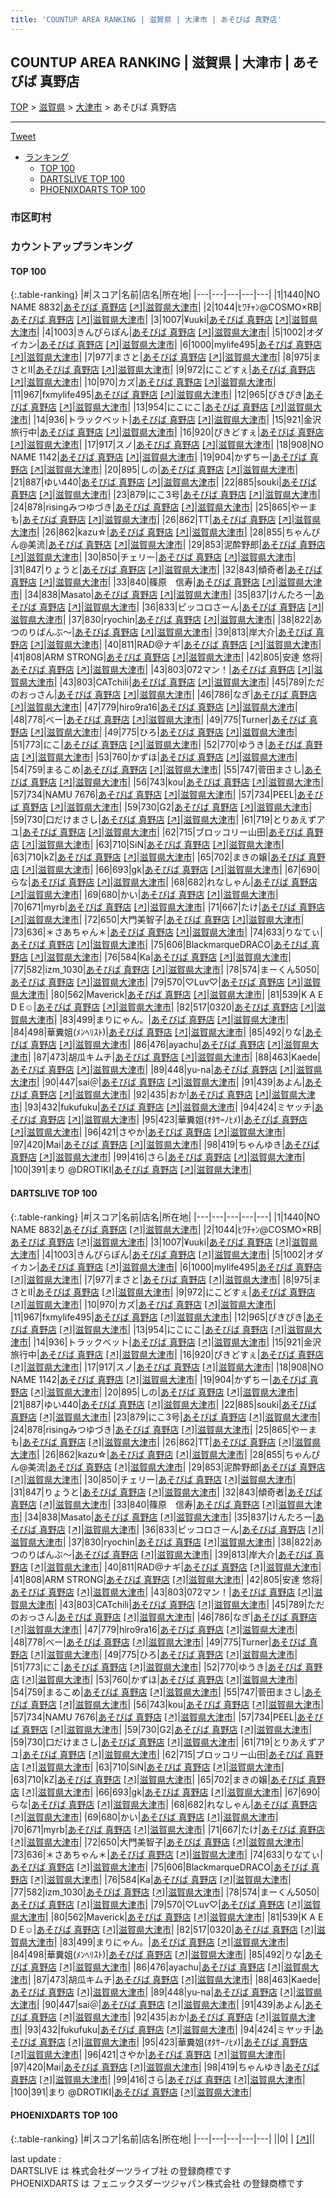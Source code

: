 ```yaml
---
title: 'COUNTUP AREA RANKING | 滋賀県 | 大津市 | あそびば 真野店'
---
```

## COUNTUP AREA RANKING | 滋賀県 | 大津市 | あそびば 真野店

[TOP](/darts/rank/) > [滋賀県](/darts/rank/滋賀県/) > [大津市](/darts/rank/滋賀県/大津市/) > あそびば 真野店

___

<a href="https://twitter.com/share?ref_src=twsrc%5Etfw" data-text="COUNTUP AREA RANKING | 滋賀県大津市あそびば 真野店" class="twitter-share-button" data-hashtags="DARTSLIVE,PHOENIXDARTS,darts,ダーツ" data-show-count="false">Tweet</a>

* [ランキング](#カウントアップランキング)
    * [TOP 100](#top-100)
    * [DARTSLIVE TOP 100](#dartslive-top-100)
    * [PHOENIXDARTS TOP 100](#phoenixdarts-top-100)

### 市区町村

<ul>

</ul>

### カウントアップランキング

#### TOP 100



{:.table-ranking}
|#|スコア|名前|店名|所在地|
|---|---|---|---|---|
|1|1440|<span class="rank-name-dl">NO NAME 8832</span>|<a href="/darts/rank/shops/8c605bec905e3da60d9b047a20a7ba1e.html">あそびば 真野店</a> <a href="https://search.dartslive.com/jp/shop/8c605bec905e3da60d9b047a20a7ba1e">[↗]</a>|<a href="/darts/rank/滋賀県/大津市">滋賀県大津市</a>|
|2|1044|<span class="rank-name-dl">ﾋﾜﾁｬﾝ@COSMO×RB</span>|<a href="/darts/rank/shops/8c605bec905e3da60d9b047a20a7ba1e.html">あそびば 真野店</a> <a href="https://search.dartslive.com/jp/shop/8c605bec905e3da60d9b047a20a7ba1e">[↗]</a>|<a href="/darts/rank/滋賀県/大津市">滋賀県大津市</a>|
|3|1007|<span class="rank-name-dl">¥uuki</span>|<a href="/darts/rank/shops/8c605bec905e3da60d9b047a20a7ba1e.html">あそびば 真野店</a> <a href="https://search.dartslive.com/jp/shop/8c605bec905e3da60d9b047a20a7ba1e">[↗]</a>|<a href="/darts/rank/滋賀県/大津市">滋賀県大津市</a>|
|4|1003|<span class="rank-name-dl">きんぴらぽん</span>|<a href="/darts/rank/shops/8c605bec905e3da60d9b047a20a7ba1e.html">あそびば 真野店</a> <a href="https://search.dartslive.com/jp/shop/8c605bec905e3da60d9b047a20a7ba1e">[↗]</a>|<a href="/darts/rank/滋賀県/大津市">滋賀県大津市</a>|
|5|1002|<span class="rank-name-dl">オダイカン</span>|<a href="/darts/rank/shops/8c605bec905e3da60d9b047a20a7ba1e.html">あそびば 真野店</a> <a href="https://search.dartslive.com/jp/shop/8c605bec905e3da60d9b047a20a7ba1e">[↗]</a>|<a href="/darts/rank/滋賀県/大津市">滋賀県大津市</a>|
|6|1000|<span class="rank-name-dl">mylife495</span>|<a href="/darts/rank/shops/8c605bec905e3da60d9b047a20a7ba1e.html">あそびば 真野店</a> <a href="https://search.dartslive.com/jp/shop/8c605bec905e3da60d9b047a20a7ba1e">[↗]</a>|<a href="/darts/rank/滋賀県/大津市">滋賀県大津市</a>|
|7|977|<span class="rank-name-dl">まさと</span>|<a href="/darts/rank/shops/8c605bec905e3da60d9b047a20a7ba1e.html">あそびば 真野店</a> <a href="https://search.dartslive.com/jp/shop/8c605bec905e3da60d9b047a20a7ba1e">[↗]</a>|<a href="/darts/rank/滋賀県/大津市">滋賀県大津市</a>|
|8|975|<span class="rank-name-dl">まさとⅡ</span>|<a href="/darts/rank/shops/8c605bec905e3da60d9b047a20a7ba1e.html">あそびば 真野店</a> <a href="https://search.dartslive.com/jp/shop/8c605bec905e3da60d9b047a20a7ba1e">[↗]</a>|<a href="/darts/rank/滋賀県/大津市">滋賀県大津市</a>|
|9|972|<span class="rank-name-dl">にこどすぇ</span>|<a href="/darts/rank/shops/8c605bec905e3da60d9b047a20a7ba1e.html">あそびば 真野店</a> <a href="https://search.dartslive.com/jp/shop/8c605bec905e3da60d9b047a20a7ba1e">[↗]</a>|<a href="/darts/rank/滋賀県/大津市">滋賀県大津市</a>|
|10|970|<span class="rank-name-dl">カズ</span>|<a href="/darts/rank/shops/8c605bec905e3da60d9b047a20a7ba1e.html">あそびば 真野店</a> <a href="https://search.dartslive.com/jp/shop/8c605bec905e3da60d9b047a20a7ba1e">[↗]</a>|<a href="/darts/rank/滋賀県/大津市">滋賀県大津市</a>|
|11|967|<span class="rank-name-dl">fxmylife495</span>|<a href="/darts/rank/shops/8c605bec905e3da60d9b047a20a7ba1e.html">あそびば 真野店</a> <a href="https://search.dartslive.com/jp/shop/8c605bec905e3da60d9b047a20a7ba1e">[↗]</a>|<a href="/darts/rank/滋賀県/大津市">滋賀県大津市</a>|
|12|965|<span class="rank-name-dl">ぴきぴき</span>|<a href="/darts/rank/shops/8c605bec905e3da60d9b047a20a7ba1e.html">あそびば 真野店</a> <a href="https://search.dartslive.com/jp/shop/8c605bec905e3da60d9b047a20a7ba1e">[↗]</a>|<a href="/darts/rank/滋賀県/大津市">滋賀県大津市</a>|
|13|954|<span class="rank-name-dl">にこにこ</span>|<a href="/darts/rank/shops/8c605bec905e3da60d9b047a20a7ba1e.html">あそびば 真野店</a> <a href="https://search.dartslive.com/jp/shop/8c605bec905e3da60d9b047a20a7ba1e">[↗]</a>|<a href="/darts/rank/滋賀県/大津市">滋賀県大津市</a>|
|14|936|<span class="rank-name-dl">トラックベット</span>|<a href="/darts/rank/shops/8c605bec905e3da60d9b047a20a7ba1e.html">あそびば 真野店</a> <a href="https://search.dartslive.com/jp/shop/8c605bec905e3da60d9b047a20a7ba1e">[↗]</a>|<a href="/darts/rank/滋賀県/大津市">滋賀県大津市</a>|
|15|921|<span class="rank-name-dl">金沢旅行中</span>|<a href="/darts/rank/shops/8c605bec905e3da60d9b047a20a7ba1e.html">あそびば 真野店</a> <a href="https://search.dartslive.com/jp/shop/8c605bec905e3da60d9b047a20a7ba1e">[↗]</a>|<a href="/darts/rank/滋賀県/大津市">滋賀県大津市</a>|
|16|920|<span class="rank-name-dl">ぴきどすぇ</span>|<a href="/darts/rank/shops/8c605bec905e3da60d9b047a20a7ba1e.html">あそびば 真野店</a> <a href="https://search.dartslive.com/jp/shop/8c605bec905e3da60d9b047a20a7ba1e">[↗]</a>|<a href="/darts/rank/滋賀県/大津市">滋賀県大津市</a>|
|17|917|<span class="rank-name-dl">スノ</span>|<a href="/darts/rank/shops/8c605bec905e3da60d9b047a20a7ba1e.html">あそびば 真野店</a> <a href="https://search.dartslive.com/jp/shop/8c605bec905e3da60d9b047a20a7ba1e">[↗]</a>|<a href="/darts/rank/滋賀県/大津市">滋賀県大津市</a>|
|18|908|<span class="rank-name-dl">NO NAME 1142</span>|<a href="/darts/rank/shops/8c605bec905e3da60d9b047a20a7ba1e.html">あそびば 真野店</a> <a href="https://search.dartslive.com/jp/shop/8c605bec905e3da60d9b047a20a7ba1e">[↗]</a>|<a href="/darts/rank/滋賀県/大津市">滋賀県大津市</a>|
|19|904|<span class="rank-name-dl">かずちー</span>|<a href="/darts/rank/shops/8c605bec905e3da60d9b047a20a7ba1e.html">あそびば 真野店</a> <a href="https://search.dartslive.com/jp/shop/8c605bec905e3da60d9b047a20a7ba1e">[↗]</a>|<a href="/darts/rank/滋賀県/大津市">滋賀県大津市</a>|
|20|895|<span class="rank-name-dl">しの</span>|<a href="/darts/rank/shops/8c605bec905e3da60d9b047a20a7ba1e.html">あそびば 真野店</a> <a href="https://search.dartslive.com/jp/shop/8c605bec905e3da60d9b047a20a7ba1e">[↗]</a>|<a href="/darts/rank/滋賀県/大津市">滋賀県大津市</a>|
|21|887|<span class="rank-name-dl">ゆい440</span>|<a href="/darts/rank/shops/8c605bec905e3da60d9b047a20a7ba1e.html">あそびば 真野店</a> <a href="https://search.dartslive.com/jp/shop/8c605bec905e3da60d9b047a20a7ba1e">[↗]</a>|<a href="/darts/rank/滋賀県/大津市">滋賀県大津市</a>|
|22|885|<span class="rank-name-dl">souki</span>|<a href="/darts/rank/shops/8c605bec905e3da60d9b047a20a7ba1e.html">あそびば 真野店</a> <a href="https://search.dartslive.com/jp/shop/8c605bec905e3da60d9b047a20a7ba1e">[↗]</a>|<a href="/darts/rank/滋賀県/大津市">滋賀県大津市</a>|
|23|879|<span class="rank-name-dl">にこ3号</span>|<a href="/darts/rank/shops/8c605bec905e3da60d9b047a20a7ba1e.html">あそびば 真野店</a> <a href="https://search.dartslive.com/jp/shop/8c605bec905e3da60d9b047a20a7ba1e">[↗]</a>|<a href="/darts/rank/滋賀県/大津市">滋賀県大津市</a>|
|24|878|<span class="rank-name-dl">risingみつゆづき</span>|<a href="/darts/rank/shops/8c605bec905e3da60d9b047a20a7ba1e.html">あそびば 真野店</a> <a href="https://search.dartslive.com/jp/shop/8c605bec905e3da60d9b047a20a7ba1e">[↗]</a>|<a href="/darts/rank/滋賀県/大津市">滋賀県大津市</a>|
|25|865|<span class="rank-name-dl">やーまも</span>|<a href="/darts/rank/shops/8c605bec905e3da60d9b047a20a7ba1e.html">あそびば 真野店</a> <a href="https://search.dartslive.com/jp/shop/8c605bec905e3da60d9b047a20a7ba1e">[↗]</a>|<a href="/darts/rank/滋賀県/大津市">滋賀県大津市</a>|
|26|862|<span class="rank-name-dl">TT</span>|<a href="/darts/rank/shops/8c605bec905e3da60d9b047a20a7ba1e.html">あそびば 真野店</a> <a href="https://search.dartslive.com/jp/shop/8c605bec905e3da60d9b047a20a7ba1e">[↗]</a>|<a href="/darts/rank/滋賀県/大津市">滋賀県大津市</a>|
|26|862|<span class="rank-name-dl">kazu☆</span>|<a href="/darts/rank/shops/8c605bec905e3da60d9b047a20a7ba1e.html">あそびば 真野店</a> <a href="https://search.dartslive.com/jp/shop/8c605bec905e3da60d9b047a20a7ba1e">[↗]</a>|<a href="/darts/rank/滋賀県/大津市">滋賀県大津市</a>|
|28|855|<span class="rank-name-dl">ちゃんぴん@美流</span>|<a href="/darts/rank/shops/8c605bec905e3da60d9b047a20a7ba1e.html">あそびば 真野店</a> <a href="https://search.dartslive.com/jp/shop/8c605bec905e3da60d9b047a20a7ba1e">[↗]</a>|<a href="/darts/rank/滋賀県/大津市">滋賀県大津市</a>|
|29|853|<span class="rank-name-dl">泥酔野郎</span>|<a href="/darts/rank/shops/8c605bec905e3da60d9b047a20a7ba1e.html">あそびば 真野店</a> <a href="https://search.dartslive.com/jp/shop/8c605bec905e3da60d9b047a20a7ba1e">[↗]</a>|<a href="/darts/rank/滋賀県/大津市">滋賀県大津市</a>|
|30|850|<span class="rank-name-dl">チェリー</span>|<a href="/darts/rank/shops/8c605bec905e3da60d9b047a20a7ba1e.html">あそびば 真野店</a> <a href="https://search.dartslive.com/jp/shop/8c605bec905e3da60d9b047a20a7ba1e">[↗]</a>|<a href="/darts/rank/滋賀県/大津市">滋賀県大津市</a>|
|31|847|<span class="rank-name-dl">りょうと</span>|<a href="/darts/rank/shops/8c605bec905e3da60d9b047a20a7ba1e.html">あそびば 真野店</a> <a href="https://search.dartslive.com/jp/shop/8c605bec905e3da60d9b047a20a7ba1e">[↗]</a>|<a href="/darts/rank/滋賀県/大津市">滋賀県大津市</a>|
|32|843|<span class="rank-name-dl">傾奇者</span>|<a href="/darts/rank/shops/8c605bec905e3da60d9b047a20a7ba1e.html">あそびば 真野店</a> <a href="https://search.dartslive.com/jp/shop/8c605bec905e3da60d9b047a20a7ba1e">[↗]</a>|<a href="/darts/rank/滋賀県/大津市">滋賀県大津市</a>|
|33|840|<span class="rank-name-dl">篠原　信寿</span>|<a href="/darts/rank/shops/8c605bec905e3da60d9b047a20a7ba1e.html">あそびば 真野店</a> <a href="https://search.dartslive.com/jp/shop/8c605bec905e3da60d9b047a20a7ba1e">[↗]</a>|<a href="/darts/rank/滋賀県/大津市">滋賀県大津市</a>|
|34|838|<span class="rank-name-dl">Masato</span>|<a href="/darts/rank/shops/8c605bec905e3da60d9b047a20a7ba1e.html">あそびば 真野店</a> <a href="https://search.dartslive.com/jp/shop/8c605bec905e3da60d9b047a20a7ba1e">[↗]</a>|<a href="/darts/rank/滋賀県/大津市">滋賀県大津市</a>|
|35|837|<span class="rank-name-dl">けんたろー</span>|<a href="/darts/rank/shops/8c605bec905e3da60d9b047a20a7ba1e.html">あそびば 真野店</a> <a href="https://search.dartslive.com/jp/shop/8c605bec905e3da60d9b047a20a7ba1e">[↗]</a>|<a href="/darts/rank/滋賀県/大津市">滋賀県大津市</a>|
|36|833|<span class="rank-name-dl">ピッコロさーん</span>|<a href="/darts/rank/shops/8c605bec905e3da60d9b047a20a7ba1e.html">あそびば 真野店</a> <a href="https://search.dartslive.com/jp/shop/8c605bec905e3da60d9b047a20a7ba1e">[↗]</a>|<a href="/darts/rank/滋賀県/大津市">滋賀県大津市</a>|
|37|830|<span class="rank-name-dl">ryochin</span>|<a href="/darts/rank/shops/8c605bec905e3da60d9b047a20a7ba1e.html">あそびば 真野店</a> <a href="https://search.dartslive.com/jp/shop/8c605bec905e3da60d9b047a20a7ba1e">[↗]</a>|<a href="/darts/rank/滋賀県/大津市">滋賀県大津市</a>|
|38|822|<span class="rank-name-dl">あつのりばんぶ〜</span>|<a href="/darts/rank/shops/8c605bec905e3da60d9b047a20a7ba1e.html">あそびば 真野店</a> <a href="https://search.dartslive.com/jp/shop/8c605bec905e3da60d9b047a20a7ba1e">[↗]</a>|<a href="/darts/rank/滋賀県/大津市">滋賀県大津市</a>|
|39|813|<span class="rank-name-dl">岸大介</span>|<a href="/darts/rank/shops/8c605bec905e3da60d9b047a20a7ba1e.html">あそびば 真野店</a> <a href="https://search.dartslive.com/jp/shop/8c605bec905e3da60d9b047a20a7ba1e">[↗]</a>|<a href="/darts/rank/滋賀県/大津市">滋賀県大津市</a>|
|40|811|<span class="rank-name-dl">RAD@ナギ</span>|<a href="/darts/rank/shops/8c605bec905e3da60d9b047a20a7ba1e.html">あそびば 真野店</a> <a href="https://search.dartslive.com/jp/shop/8c605bec905e3da60d9b047a20a7ba1e">[↗]</a>|<a href="/darts/rank/滋賀県/大津市">滋賀県大津市</a>|
|41|808|<span class="rank-name-dl">ARM STRONG</span>|<a href="/darts/rank/shops/8c605bec905e3da60d9b047a20a7ba1e.html">あそびば 真野店</a> <a href="https://search.dartslive.com/jp/shop/8c605bec905e3da60d9b047a20a7ba1e">[↗]</a>|<a href="/darts/rank/滋賀県/大津市">滋賀県大津市</a>|
|42|805|<span class="rank-name-dl">安達 悠将</span>|<a href="/darts/rank/shops/8c605bec905e3da60d9b047a20a7ba1e.html">あそびば 真野店</a> <a href="https://search.dartslive.com/jp/shop/8c605bec905e3da60d9b047a20a7ba1e">[↗]</a>|<a href="/darts/rank/滋賀県/大津市">滋賀県大津市</a>|
|43|803|<span class="rank-name-dl">072マン！</span>|<a href="/darts/rank/shops/8c605bec905e3da60d9b047a20a7ba1e.html">あそびば 真野店</a> <a href="https://search.dartslive.com/jp/shop/8c605bec905e3da60d9b047a20a7ba1e">[↗]</a>|<a href="/darts/rank/滋賀県/大津市">滋賀県大津市</a>|
|43|803|<span class="rank-name-dl">CATchili</span>|<a href="/darts/rank/shops/8c605bec905e3da60d9b047a20a7ba1e.html">あそびば 真野店</a> <a href="https://search.dartslive.com/jp/shop/8c605bec905e3da60d9b047a20a7ba1e">[↗]</a>|<a href="/darts/rank/滋賀県/大津市">滋賀県大津市</a>|
|45|789|<span class="rank-name-dl">ただのおっさん</span>|<a href="/darts/rank/shops/8c605bec905e3da60d9b047a20a7ba1e.html">あそびば 真野店</a> <a href="https://search.dartslive.com/jp/shop/8c605bec905e3da60d9b047a20a7ba1e">[↗]</a>|<a href="/darts/rank/滋賀県/大津市">滋賀県大津市</a>|
|46|786|<span class="rank-name-dl">なぎ</span>|<a href="/darts/rank/shops/8c605bec905e3da60d9b047a20a7ba1e.html">あそびば 真野店</a> <a href="https://search.dartslive.com/jp/shop/8c605bec905e3da60d9b047a20a7ba1e">[↗]</a>|<a href="/darts/rank/滋賀県/大津市">滋賀県大津市</a>|
|47|779|<span class="rank-name-dl">hiro9ra16</span>|<a href="/darts/rank/shops/8c605bec905e3da60d9b047a20a7ba1e.html">あそびば 真野店</a> <a href="https://search.dartslive.com/jp/shop/8c605bec905e3da60d9b047a20a7ba1e">[↗]</a>|<a href="/darts/rank/滋賀県/大津市">滋賀県大津市</a>|
|48|778|<span class="rank-name-dl">べー</span>|<a href="/darts/rank/shops/8c605bec905e3da60d9b047a20a7ba1e.html">あそびば 真野店</a> <a href="https://search.dartslive.com/jp/shop/8c605bec905e3da60d9b047a20a7ba1e">[↗]</a>|<a href="/darts/rank/滋賀県/大津市">滋賀県大津市</a>|
|49|775|<span class="rank-name-dl">Turner</span>|<a href="/darts/rank/shops/8c605bec905e3da60d9b047a20a7ba1e.html">あそびば 真野店</a> <a href="https://search.dartslive.com/jp/shop/8c605bec905e3da60d9b047a20a7ba1e">[↗]</a>|<a href="/darts/rank/滋賀県/大津市">滋賀県大津市</a>|
|49|775|<span class="rank-name-dl">ひろ</span>|<a href="/darts/rank/shops/8c605bec905e3da60d9b047a20a7ba1e.html">あそびば 真野店</a> <a href="https://search.dartslive.com/jp/shop/8c605bec905e3da60d9b047a20a7ba1e">[↗]</a>|<a href="/darts/rank/滋賀県/大津市">滋賀県大津市</a>|
|51|773|<span class="rank-name-dl">にこ</span>|<a href="/darts/rank/shops/8c605bec905e3da60d9b047a20a7ba1e.html">あそびば 真野店</a> <a href="https://search.dartslive.com/jp/shop/8c605bec905e3da60d9b047a20a7ba1e">[↗]</a>|<a href="/darts/rank/滋賀県/大津市">滋賀県大津市</a>|
|52|770|<span class="rank-name-dl">ゆうき</span>|<a href="/darts/rank/shops/8c605bec905e3da60d9b047a20a7ba1e.html">あそびば 真野店</a> <a href="https://search.dartslive.com/jp/shop/8c605bec905e3da60d9b047a20a7ba1e">[↗]</a>|<a href="/darts/rank/滋賀県/大津市">滋賀県大津市</a>|
|53|760|<span class="rank-name-dl">かずほ</span>|<a href="/darts/rank/shops/8c605bec905e3da60d9b047a20a7ba1e.html">あそびば 真野店</a> <a href="https://search.dartslive.com/jp/shop/8c605bec905e3da60d9b047a20a7ba1e">[↗]</a>|<a href="/darts/rank/滋賀県/大津市">滋賀県大津市</a>|
|54|759|<span class="rank-name-dl">まるこめ</span>|<a href="/darts/rank/shops/8c605bec905e3da60d9b047a20a7ba1e.html">あそびば 真野店</a> <a href="https://search.dartslive.com/jp/shop/8c605bec905e3da60d9b047a20a7ba1e">[↗]</a>|<a href="/darts/rank/滋賀県/大津市">滋賀県大津市</a>|
|55|747|<span class="rank-name-dl">菅田まさし</span>|<a href="/darts/rank/shops/8c605bec905e3da60d9b047a20a7ba1e.html">あそびば 真野店</a> <a href="https://search.dartslive.com/jp/shop/8c605bec905e3da60d9b047a20a7ba1e">[↗]</a>|<a href="/darts/rank/滋賀県/大津市">滋賀県大津市</a>|
|56|743|<span class="rank-name-dl">kou</span>|<a href="/darts/rank/shops/8c605bec905e3da60d9b047a20a7ba1e.html">あそびば 真野店</a> <a href="https://search.dartslive.com/jp/shop/8c605bec905e3da60d9b047a20a7ba1e">[↗]</a>|<a href="/darts/rank/滋賀県/大津市">滋賀県大津市</a>|
|57|734|<span class="rank-name-dl">NAMU 7676</span>|<a href="/darts/rank/shops/8c605bec905e3da60d9b047a20a7ba1e.html">あそびば 真野店</a> <a href="https://search.dartslive.com/jp/shop/8c605bec905e3da60d9b047a20a7ba1e">[↗]</a>|<a href="/darts/rank/滋賀県/大津市">滋賀県大津市</a>|
|57|734|<span class="rank-name-dl">PEEL</span>|<a href="/darts/rank/shops/8c605bec905e3da60d9b047a20a7ba1e.html">あそびば 真野店</a> <a href="https://search.dartslive.com/jp/shop/8c605bec905e3da60d9b047a20a7ba1e">[↗]</a>|<a href="/darts/rank/滋賀県/大津市">滋賀県大津市</a>|
|59|730|<span class="rank-name-dl">G2</span>|<a href="/darts/rank/shops/8c605bec905e3da60d9b047a20a7ba1e.html">あそびば 真野店</a> <a href="https://search.dartslive.com/jp/shop/8c605bec905e3da60d9b047a20a7ba1e">[↗]</a>|<a href="/darts/rank/滋賀県/大津市">滋賀県大津市</a>|
|59|730|<span class="rank-name-dl">口だけまさし</span>|<a href="/darts/rank/shops/8c605bec905e3da60d9b047a20a7ba1e.html">あそびば 真野店</a> <a href="https://search.dartslive.com/jp/shop/8c605bec905e3da60d9b047a20a7ba1e">[↗]</a>|<a href="/darts/rank/滋賀県/大津市">滋賀県大津市</a>|
|61|719|<span class="rank-name-dl">とりあえずアユ</span>|<a href="/darts/rank/shops/8c605bec905e3da60d9b047a20a7ba1e.html">あそびば 真野店</a> <a href="https://search.dartslive.com/jp/shop/8c605bec905e3da60d9b047a20a7ba1e">[↗]</a>|<a href="/darts/rank/滋賀県/大津市">滋賀県大津市</a>|
|62|715|<span class="rank-name-dl">ブロッコリー山田</span>|<a href="/darts/rank/shops/8c605bec905e3da60d9b047a20a7ba1e.html">あそびば 真野店</a> <a href="https://search.dartslive.com/jp/shop/8c605bec905e3da60d9b047a20a7ba1e">[↗]</a>|<a href="/darts/rank/滋賀県/大津市">滋賀県大津市</a>|
|63|710|<span class="rank-name-dl">SiN</span>|<a href="/darts/rank/shops/8c605bec905e3da60d9b047a20a7ba1e.html">あそびば 真野店</a> <a href="https://search.dartslive.com/jp/shop/8c605bec905e3da60d9b047a20a7ba1e">[↗]</a>|<a href="/darts/rank/滋賀県/大津市">滋賀県大津市</a>|
|63|710|<span class="rank-name-dl">kZ</span>|<a href="/darts/rank/shops/8c605bec905e3da60d9b047a20a7ba1e.html">あそびば 真野店</a> <a href="https://search.dartslive.com/jp/shop/8c605bec905e3da60d9b047a20a7ba1e">[↗]</a>|<a href="/darts/rank/滋賀県/大津市">滋賀県大津市</a>|
|65|702|<span class="rank-name-dl">まきの嬢</span>|<a href="/darts/rank/shops/8c605bec905e3da60d9b047a20a7ba1e.html">あそびば 真野店</a> <a href="https://search.dartslive.com/jp/shop/8c605bec905e3da60d9b047a20a7ba1e">[↗]</a>|<a href="/darts/rank/滋賀県/大津市">滋賀県大津市</a>|
|66|693|<span class="rank-name-dl">gk</span>|<a href="/darts/rank/shops/8c605bec905e3da60d9b047a20a7ba1e.html">あそびば 真野店</a> <a href="https://search.dartslive.com/jp/shop/8c605bec905e3da60d9b047a20a7ba1e">[↗]</a>|<a href="/darts/rank/滋賀県/大津市">滋賀県大津市</a>|
|67|690|<span class="rank-name-dl">らな</span>|<a href="/darts/rank/shops/8c605bec905e3da60d9b047a20a7ba1e.html">あそびば 真野店</a> <a href="https://search.dartslive.com/jp/shop/8c605bec905e3da60d9b047a20a7ba1e">[↗]</a>|<a href="/darts/rank/滋賀県/大津市">滋賀県大津市</a>|
|68|682|<span class="rank-name-dl">れなしゃん</span>|<a href="/darts/rank/shops/8c605bec905e3da60d9b047a20a7ba1e.html">あそびば 真野店</a> <a href="https://search.dartslive.com/jp/shop/8c605bec905e3da60d9b047a20a7ba1e">[↗]</a>|<a href="/darts/rank/滋賀県/大津市">滋賀県大津市</a>|
|69|680|<span class="rank-name-dl">かい</span>|<a href="/darts/rank/shops/8c605bec905e3da60d9b047a20a7ba1e.html">あそびば 真野店</a> <a href="https://search.dartslive.com/jp/shop/8c605bec905e3da60d9b047a20a7ba1e">[↗]</a>|<a href="/darts/rank/滋賀県/大津市">滋賀県大津市</a>|
|70|671|<span class="rank-name-dl">myrb</span>|<a href="/darts/rank/shops/8c605bec905e3da60d9b047a20a7ba1e.html">あそびば 真野店</a> <a href="https://search.dartslive.com/jp/shop/8c605bec905e3da60d9b047a20a7ba1e">[↗]</a>|<a href="/darts/rank/滋賀県/大津市">滋賀県大津市</a>|
|71|667|<span class="rank-name-dl">たけ</span>|<a href="/darts/rank/shops/8c605bec905e3da60d9b047a20a7ba1e.html">あそびば 真野店</a> <a href="https://search.dartslive.com/jp/shop/8c605bec905e3da60d9b047a20a7ba1e">[↗]</a>|<a href="/darts/rank/滋賀県/大津市">滋賀県大津市</a>|
|72|650|<span class="rank-name-dl">大門美智子</span>|<a href="/darts/rank/shops/8c605bec905e3da60d9b047a20a7ba1e.html">あそびば 真野店</a> <a href="https://search.dartslive.com/jp/shop/8c605bec905e3da60d9b047a20a7ba1e">[↗]</a>|<a href="/darts/rank/滋賀県/大津市">滋賀県大津市</a>|
|73|636|<span class="rank-name-dl">＊さあちゃん＊</span>|<a href="/darts/rank/shops/8c605bec905e3da60d9b047a20a7ba1e.html">あそびば 真野店</a> <a href="https://search.dartslive.com/jp/shop/8c605bec905e3da60d9b047a20a7ba1e">[↗]</a>|<a href="/darts/rank/滋賀県/大津市">滋賀県大津市</a>|
|74|633|<span class="rank-name-dl">りなてぃ</span>|<a href="/darts/rank/shops/8c605bec905e3da60d9b047a20a7ba1e.html">あそびば 真野店</a> <a href="https://search.dartslive.com/jp/shop/8c605bec905e3da60d9b047a20a7ba1e">[↗]</a>|<a href="/darts/rank/滋賀県/大津市">滋賀県大津市</a>|
|75|606|<span class="rank-name-dl">BlackmarqueDRACO</span>|<a href="/darts/rank/shops/8c605bec905e3da60d9b047a20a7ba1e.html">あそびば 真野店</a> <a href="https://search.dartslive.com/jp/shop/8c605bec905e3da60d9b047a20a7ba1e">[↗]</a>|<a href="/darts/rank/滋賀県/大津市">滋賀県大津市</a>|
|76|584|<span class="rank-name-dl">Ka</span>|<a href="/darts/rank/shops/8c605bec905e3da60d9b047a20a7ba1e.html">あそびば 真野店</a> <a href="https://search.dartslive.com/jp/shop/8c605bec905e3da60d9b047a20a7ba1e">[↗]</a>|<a href="/darts/rank/滋賀県/大津市">滋賀県大津市</a>|
|77|582|<span class="rank-name-dl">izm_1030</span>|<a href="/darts/rank/shops/8c605bec905e3da60d9b047a20a7ba1e.html">あそびば 真野店</a> <a href="https://search.dartslive.com/jp/shop/8c605bec905e3da60d9b047a20a7ba1e">[↗]</a>|<a href="/darts/rank/滋賀県/大津市">滋賀県大津市</a>|
|78|574|<span class="rank-name-dl">まーくん5050</span>|<a href="/darts/rank/shops/8c605bec905e3da60d9b047a20a7ba1e.html">あそびば 真野店</a> <a href="https://search.dartslive.com/jp/shop/8c605bec905e3da60d9b047a20a7ba1e">[↗]</a>|<a href="/darts/rank/滋賀県/大津市">滋賀県大津市</a>|
|79|570|<span class="rank-name-dl">♡Luv♡</span>|<a href="/darts/rank/shops/8c605bec905e3da60d9b047a20a7ba1e.html">あそびば 真野店</a> <a href="https://search.dartslive.com/jp/shop/8c605bec905e3da60d9b047a20a7ba1e">[↗]</a>|<a href="/darts/rank/滋賀県/大津市">滋賀県大津市</a>|
|80|562|<span class="rank-name-dl">Maverick</span>|<a href="/darts/rank/shops/8c605bec905e3da60d9b047a20a7ba1e.html">あそびば 真野店</a> <a href="https://search.dartslive.com/jp/shop/8c605bec905e3da60d9b047a20a7ba1e">[↗]</a>|<a href="/darts/rank/滋賀県/大津市">滋賀県大津市</a>|
|81|539|<span class="rank-name-dl">K A E D E☺︎</span>|<a href="/darts/rank/shops/8c605bec905e3da60d9b047a20a7ba1e.html">あそびば 真野店</a> <a href="https://search.dartslive.com/jp/shop/8c605bec905e3da60d9b047a20a7ba1e">[↗]</a>|<a href="/darts/rank/滋賀県/大津市">滋賀県大津市</a>|
|82|517|<span class="rank-name-dl">0320</span>|<a href="/darts/rank/shops/8c605bec905e3da60d9b047a20a7ba1e.html">あそびば 真野店</a> <a href="https://search.dartslive.com/jp/shop/8c605bec905e3da60d9b047a20a7ba1e">[↗]</a>|<a href="/darts/rank/滋賀県/大津市">滋賀県大津市</a>|
|83|499|<span class="rank-name-dl">まりにゃん。</span>|<a href="/darts/rank/shops/8c605bec905e3da60d9b047a20a7ba1e.html">あそびば 真野店</a> <a href="https://search.dartslive.com/jp/shop/8c605bec905e3da60d9b047a20a7ba1e">[↗]</a>|<a href="/darts/rank/滋賀県/大津市">滋賀県大津市</a>|
|84|498|<span class="rank-name-dl">華糞姐(ﾒﾝﾍﾘｽﾄ)</span>|<a href="/darts/rank/shops/8c605bec905e3da60d9b047a20a7ba1e.html">あそびば 真野店</a> <a href="https://search.dartslive.com/jp/shop/8c605bec905e3da60d9b047a20a7ba1e">[↗]</a>|<a href="/darts/rank/滋賀県/大津市">滋賀県大津市</a>|
|85|492|<span class="rank-name-dl">りな</span>|<a href="/darts/rank/shops/8c605bec905e3da60d9b047a20a7ba1e.html">あそびば 真野店</a> <a href="https://search.dartslive.com/jp/shop/8c605bec905e3da60d9b047a20a7ba1e">[↗]</a>|<a href="/darts/rank/滋賀県/大津市">滋賀県大津市</a>|
|86|476|<span class="rank-name-dl">ayachu</span>|<a href="/darts/rank/shops/8c605bec905e3da60d9b047a20a7ba1e.html">あそびば 真野店</a> <a href="https://search.dartslive.com/jp/shop/8c605bec905e3da60d9b047a20a7ba1e">[↗]</a>|<a href="/darts/rank/滋賀県/大津市">滋賀県大津市</a>|
|87|473|<span class="rank-name-dl">胡瓜キムチ</span>|<a href="/darts/rank/shops/8c605bec905e3da60d9b047a20a7ba1e.html">あそびば 真野店</a> <a href="https://search.dartslive.com/jp/shop/8c605bec905e3da60d9b047a20a7ba1e">[↗]</a>|<a href="/darts/rank/滋賀県/大津市">滋賀県大津市</a>|
|88|463|<span class="rank-name-dl">Kaede</span>|<a href="/darts/rank/shops/8c605bec905e3da60d9b047a20a7ba1e.html">あそびば 真野店</a> <a href="https://search.dartslive.com/jp/shop/8c605bec905e3da60d9b047a20a7ba1e">[↗]</a>|<a href="/darts/rank/滋賀県/大津市">滋賀県大津市</a>|
|89|448|<span class="rank-name-dl">yu-na</span>|<a href="/darts/rank/shops/8c605bec905e3da60d9b047a20a7ba1e.html">あそびば 真野店</a> <a href="https://search.dartslive.com/jp/shop/8c605bec905e3da60d9b047a20a7ba1e">[↗]</a>|<a href="/darts/rank/滋賀県/大津市">滋賀県大津市</a>|
|90|447|<span class="rank-name-dl">sai＠</span>|<a href="/darts/rank/shops/8c605bec905e3da60d9b047a20a7ba1e.html">あそびば 真野店</a> <a href="https://search.dartslive.com/jp/shop/8c605bec905e3da60d9b047a20a7ba1e">[↗]</a>|<a href="/darts/rank/滋賀県/大津市">滋賀県大津市</a>|
|91|439|<span class="rank-name-dl">あよん</span>|<a href="/darts/rank/shops/8c605bec905e3da60d9b047a20a7ba1e.html">あそびば 真野店</a> <a href="https://search.dartslive.com/jp/shop/8c605bec905e3da60d9b047a20a7ba1e">[↗]</a>|<a href="/darts/rank/滋賀県/大津市">滋賀県大津市</a>|
|92|435|<span class="rank-name-dl">おか</span>|<a href="/darts/rank/shops/8c605bec905e3da60d9b047a20a7ba1e.html">あそびば 真野店</a> <a href="https://search.dartslive.com/jp/shop/8c605bec905e3da60d9b047a20a7ba1e">[↗]</a>|<a href="/darts/rank/滋賀県/大津市">滋賀県大津市</a>|
|93|432|<span class="rank-name-dl">fukufuku</span>|<a href="/darts/rank/shops/8c605bec905e3da60d9b047a20a7ba1e.html">あそびば 真野店</a> <a href="https://search.dartslive.com/jp/shop/8c605bec905e3da60d9b047a20a7ba1e">[↗]</a>|<a href="/darts/rank/滋賀県/大津市">滋賀県大津市</a>|
|94|424|<span class="rank-name-dl">ミヤッチ</span>|<a href="/darts/rank/shops/8c605bec905e3da60d9b047a20a7ba1e.html">あそびば 真野店</a> <a href="https://search.dartslive.com/jp/shop/8c605bec905e3da60d9b047a20a7ba1e">[↗]</a>|<a href="/darts/rank/滋賀県/大津市">滋賀県大津市</a>|
|95|423|<span class="rank-name-dl">華糞姐(ｵﾀｻｰﾉﾋﾒ)</span>|<a href="/darts/rank/shops/8c605bec905e3da60d9b047a20a7ba1e.html">あそびば 真野店</a> <a href="https://search.dartslive.com/jp/shop/8c605bec905e3da60d9b047a20a7ba1e">[↗]</a>|<a href="/darts/rank/滋賀県/大津市">滋賀県大津市</a>|
|96|421|<span class="rank-name-dl">さやか</span>|<a href="/darts/rank/shops/8c605bec905e3da60d9b047a20a7ba1e.html">あそびば 真野店</a> <a href="https://search.dartslive.com/jp/shop/8c605bec905e3da60d9b047a20a7ba1e">[↗]</a>|<a href="/darts/rank/滋賀県/大津市">滋賀県大津市</a>|
|97|420|<span class="rank-name-dl">Mai</span>|<a href="/darts/rank/shops/8c605bec905e3da60d9b047a20a7ba1e.html">あそびば 真野店</a> <a href="https://search.dartslive.com/jp/shop/8c605bec905e3da60d9b047a20a7ba1e">[↗]</a>|<a href="/darts/rank/滋賀県/大津市">滋賀県大津市</a>|
|98|419|<span class="rank-name-dl">ちゃんゆき</span>|<a href="/darts/rank/shops/8c605bec905e3da60d9b047a20a7ba1e.html">あそびば 真野店</a> <a href="https://search.dartslive.com/jp/shop/8c605bec905e3da60d9b047a20a7ba1e">[↗]</a>|<a href="/darts/rank/滋賀県/大津市">滋賀県大津市</a>|
|99|416|<span class="rank-name-dl">さら</span>|<a href="/darts/rank/shops/8c605bec905e3da60d9b047a20a7ba1e.html">あそびば 真野店</a> <a href="https://search.dartslive.com/jp/shop/8c605bec905e3da60d9b047a20a7ba1e">[↗]</a>|<a href="/darts/rank/滋賀県/大津市">滋賀県大津市</a>|
|100|391|<span class="rank-name-dl">まり @DROTIKI</span>|<a href="/darts/rank/shops/8c605bec905e3da60d9b047a20a7ba1e.html">あそびば 真野店</a> <a href="https://search.dartslive.com/jp/shop/8c605bec905e3da60d9b047a20a7ba1e">[↗]</a>|<a href="/darts/rank/滋賀県/大津市">滋賀県大津市</a>|


#### DARTSLIVE TOP 100



{:.table-ranking}
|#|スコア|名前|店名|所在地|
|---|---|---|---|---|
|1|1440|<span class="rank-name-dl">NO NAME 8832</span>|<a href="/darts/rank/shops/8c605bec905e3da60d9b047a20a7ba1e.html">あそびば 真野店</a> <a href="https://search.dartslive.com/jp/shop/8c605bec905e3da60d9b047a20a7ba1e">[↗]</a>|<a href="/darts/rank/滋賀県/大津市">滋賀県大津市</a>|
|2|1044|<span class="rank-name-dl">ﾋﾜﾁｬﾝ@COSMO×RB</span>|<a href="/darts/rank/shops/8c605bec905e3da60d9b047a20a7ba1e.html">あそびば 真野店</a> <a href="https://search.dartslive.com/jp/shop/8c605bec905e3da60d9b047a20a7ba1e">[↗]</a>|<a href="/darts/rank/滋賀県/大津市">滋賀県大津市</a>|
|3|1007|<span class="rank-name-dl">¥uuki</span>|<a href="/darts/rank/shops/8c605bec905e3da60d9b047a20a7ba1e.html">あそびば 真野店</a> <a href="https://search.dartslive.com/jp/shop/8c605bec905e3da60d9b047a20a7ba1e">[↗]</a>|<a href="/darts/rank/滋賀県/大津市">滋賀県大津市</a>|
|4|1003|<span class="rank-name-dl">きんぴらぽん</span>|<a href="/darts/rank/shops/8c605bec905e3da60d9b047a20a7ba1e.html">あそびば 真野店</a> <a href="https://search.dartslive.com/jp/shop/8c605bec905e3da60d9b047a20a7ba1e">[↗]</a>|<a href="/darts/rank/滋賀県/大津市">滋賀県大津市</a>|
|5|1002|<span class="rank-name-dl">オダイカン</span>|<a href="/darts/rank/shops/8c605bec905e3da60d9b047a20a7ba1e.html">あそびば 真野店</a> <a href="https://search.dartslive.com/jp/shop/8c605bec905e3da60d9b047a20a7ba1e">[↗]</a>|<a href="/darts/rank/滋賀県/大津市">滋賀県大津市</a>|
|6|1000|<span class="rank-name-dl">mylife495</span>|<a href="/darts/rank/shops/8c605bec905e3da60d9b047a20a7ba1e.html">あそびば 真野店</a> <a href="https://search.dartslive.com/jp/shop/8c605bec905e3da60d9b047a20a7ba1e">[↗]</a>|<a href="/darts/rank/滋賀県/大津市">滋賀県大津市</a>|
|7|977|<span class="rank-name-dl">まさと</span>|<a href="/darts/rank/shops/8c605bec905e3da60d9b047a20a7ba1e.html">あそびば 真野店</a> <a href="https://search.dartslive.com/jp/shop/8c605bec905e3da60d9b047a20a7ba1e">[↗]</a>|<a href="/darts/rank/滋賀県/大津市">滋賀県大津市</a>|
|8|975|<span class="rank-name-dl">まさとⅡ</span>|<a href="/darts/rank/shops/8c605bec905e3da60d9b047a20a7ba1e.html">あそびば 真野店</a> <a href="https://search.dartslive.com/jp/shop/8c605bec905e3da60d9b047a20a7ba1e">[↗]</a>|<a href="/darts/rank/滋賀県/大津市">滋賀県大津市</a>|
|9|972|<span class="rank-name-dl">にこどすぇ</span>|<a href="/darts/rank/shops/8c605bec905e3da60d9b047a20a7ba1e.html">あそびば 真野店</a> <a href="https://search.dartslive.com/jp/shop/8c605bec905e3da60d9b047a20a7ba1e">[↗]</a>|<a href="/darts/rank/滋賀県/大津市">滋賀県大津市</a>|
|10|970|<span class="rank-name-dl">カズ</span>|<a href="/darts/rank/shops/8c605bec905e3da60d9b047a20a7ba1e.html">あそびば 真野店</a> <a href="https://search.dartslive.com/jp/shop/8c605bec905e3da60d9b047a20a7ba1e">[↗]</a>|<a href="/darts/rank/滋賀県/大津市">滋賀県大津市</a>|
|11|967|<span class="rank-name-dl">fxmylife495</span>|<a href="/darts/rank/shops/8c605bec905e3da60d9b047a20a7ba1e.html">あそびば 真野店</a> <a href="https://search.dartslive.com/jp/shop/8c605bec905e3da60d9b047a20a7ba1e">[↗]</a>|<a href="/darts/rank/滋賀県/大津市">滋賀県大津市</a>|
|12|965|<span class="rank-name-dl">ぴきぴき</span>|<a href="/darts/rank/shops/8c605bec905e3da60d9b047a20a7ba1e.html">あそびば 真野店</a> <a href="https://search.dartslive.com/jp/shop/8c605bec905e3da60d9b047a20a7ba1e">[↗]</a>|<a href="/darts/rank/滋賀県/大津市">滋賀県大津市</a>|
|13|954|<span class="rank-name-dl">にこにこ</span>|<a href="/darts/rank/shops/8c605bec905e3da60d9b047a20a7ba1e.html">あそびば 真野店</a> <a href="https://search.dartslive.com/jp/shop/8c605bec905e3da60d9b047a20a7ba1e">[↗]</a>|<a href="/darts/rank/滋賀県/大津市">滋賀県大津市</a>|
|14|936|<span class="rank-name-dl">トラックベット</span>|<a href="/darts/rank/shops/8c605bec905e3da60d9b047a20a7ba1e.html">あそびば 真野店</a> <a href="https://search.dartslive.com/jp/shop/8c605bec905e3da60d9b047a20a7ba1e">[↗]</a>|<a href="/darts/rank/滋賀県/大津市">滋賀県大津市</a>|
|15|921|<span class="rank-name-dl">金沢旅行中</span>|<a href="/darts/rank/shops/8c605bec905e3da60d9b047a20a7ba1e.html">あそびば 真野店</a> <a href="https://search.dartslive.com/jp/shop/8c605bec905e3da60d9b047a20a7ba1e">[↗]</a>|<a href="/darts/rank/滋賀県/大津市">滋賀県大津市</a>|
|16|920|<span class="rank-name-dl">ぴきどすぇ</span>|<a href="/darts/rank/shops/8c605bec905e3da60d9b047a20a7ba1e.html">あそびば 真野店</a> <a href="https://search.dartslive.com/jp/shop/8c605bec905e3da60d9b047a20a7ba1e">[↗]</a>|<a href="/darts/rank/滋賀県/大津市">滋賀県大津市</a>|
|17|917|<span class="rank-name-dl">スノ</span>|<a href="/darts/rank/shops/8c605bec905e3da60d9b047a20a7ba1e.html">あそびば 真野店</a> <a href="https://search.dartslive.com/jp/shop/8c605bec905e3da60d9b047a20a7ba1e">[↗]</a>|<a href="/darts/rank/滋賀県/大津市">滋賀県大津市</a>|
|18|908|<span class="rank-name-dl">NO NAME 1142</span>|<a href="/darts/rank/shops/8c605bec905e3da60d9b047a20a7ba1e.html">あそびば 真野店</a> <a href="https://search.dartslive.com/jp/shop/8c605bec905e3da60d9b047a20a7ba1e">[↗]</a>|<a href="/darts/rank/滋賀県/大津市">滋賀県大津市</a>|
|19|904|<span class="rank-name-dl">かずちー</span>|<a href="/darts/rank/shops/8c605bec905e3da60d9b047a20a7ba1e.html">あそびば 真野店</a> <a href="https://search.dartslive.com/jp/shop/8c605bec905e3da60d9b047a20a7ba1e">[↗]</a>|<a href="/darts/rank/滋賀県/大津市">滋賀県大津市</a>|
|20|895|<span class="rank-name-dl">しの</span>|<a href="/darts/rank/shops/8c605bec905e3da60d9b047a20a7ba1e.html">あそびば 真野店</a> <a href="https://search.dartslive.com/jp/shop/8c605bec905e3da60d9b047a20a7ba1e">[↗]</a>|<a href="/darts/rank/滋賀県/大津市">滋賀県大津市</a>|
|21|887|<span class="rank-name-dl">ゆい440</span>|<a href="/darts/rank/shops/8c605bec905e3da60d9b047a20a7ba1e.html">あそびば 真野店</a> <a href="https://search.dartslive.com/jp/shop/8c605bec905e3da60d9b047a20a7ba1e">[↗]</a>|<a href="/darts/rank/滋賀県/大津市">滋賀県大津市</a>|
|22|885|<span class="rank-name-dl">souki</span>|<a href="/darts/rank/shops/8c605bec905e3da60d9b047a20a7ba1e.html">あそびば 真野店</a> <a href="https://search.dartslive.com/jp/shop/8c605bec905e3da60d9b047a20a7ba1e">[↗]</a>|<a href="/darts/rank/滋賀県/大津市">滋賀県大津市</a>|
|23|879|<span class="rank-name-dl">にこ3号</span>|<a href="/darts/rank/shops/8c605bec905e3da60d9b047a20a7ba1e.html">あそびば 真野店</a> <a href="https://search.dartslive.com/jp/shop/8c605bec905e3da60d9b047a20a7ba1e">[↗]</a>|<a href="/darts/rank/滋賀県/大津市">滋賀県大津市</a>|
|24|878|<span class="rank-name-dl">risingみつゆづき</span>|<a href="/darts/rank/shops/8c605bec905e3da60d9b047a20a7ba1e.html">あそびば 真野店</a> <a href="https://search.dartslive.com/jp/shop/8c605bec905e3da60d9b047a20a7ba1e">[↗]</a>|<a href="/darts/rank/滋賀県/大津市">滋賀県大津市</a>|
|25|865|<span class="rank-name-dl">やーまも</span>|<a href="/darts/rank/shops/8c605bec905e3da60d9b047a20a7ba1e.html">あそびば 真野店</a> <a href="https://search.dartslive.com/jp/shop/8c605bec905e3da60d9b047a20a7ba1e">[↗]</a>|<a href="/darts/rank/滋賀県/大津市">滋賀県大津市</a>|
|26|862|<span class="rank-name-dl">TT</span>|<a href="/darts/rank/shops/8c605bec905e3da60d9b047a20a7ba1e.html">あそびば 真野店</a> <a href="https://search.dartslive.com/jp/shop/8c605bec905e3da60d9b047a20a7ba1e">[↗]</a>|<a href="/darts/rank/滋賀県/大津市">滋賀県大津市</a>|
|26|862|<span class="rank-name-dl">kazu☆</span>|<a href="/darts/rank/shops/8c605bec905e3da60d9b047a20a7ba1e.html">あそびば 真野店</a> <a href="https://search.dartslive.com/jp/shop/8c605bec905e3da60d9b047a20a7ba1e">[↗]</a>|<a href="/darts/rank/滋賀県/大津市">滋賀県大津市</a>|
|28|855|<span class="rank-name-dl">ちゃんぴん@美流</span>|<a href="/darts/rank/shops/8c605bec905e3da60d9b047a20a7ba1e.html">あそびば 真野店</a> <a href="https://search.dartslive.com/jp/shop/8c605bec905e3da60d9b047a20a7ba1e">[↗]</a>|<a href="/darts/rank/滋賀県/大津市">滋賀県大津市</a>|
|29|853|<span class="rank-name-dl">泥酔野郎</span>|<a href="/darts/rank/shops/8c605bec905e3da60d9b047a20a7ba1e.html">あそびば 真野店</a> <a href="https://search.dartslive.com/jp/shop/8c605bec905e3da60d9b047a20a7ba1e">[↗]</a>|<a href="/darts/rank/滋賀県/大津市">滋賀県大津市</a>|
|30|850|<span class="rank-name-dl">チェリー</span>|<a href="/darts/rank/shops/8c605bec905e3da60d9b047a20a7ba1e.html">あそびば 真野店</a> <a href="https://search.dartslive.com/jp/shop/8c605bec905e3da60d9b047a20a7ba1e">[↗]</a>|<a href="/darts/rank/滋賀県/大津市">滋賀県大津市</a>|
|31|847|<span class="rank-name-dl">りょうと</span>|<a href="/darts/rank/shops/8c605bec905e3da60d9b047a20a7ba1e.html">あそびば 真野店</a> <a href="https://search.dartslive.com/jp/shop/8c605bec905e3da60d9b047a20a7ba1e">[↗]</a>|<a href="/darts/rank/滋賀県/大津市">滋賀県大津市</a>|
|32|843|<span class="rank-name-dl">傾奇者</span>|<a href="/darts/rank/shops/8c605bec905e3da60d9b047a20a7ba1e.html">あそびば 真野店</a> <a href="https://search.dartslive.com/jp/shop/8c605bec905e3da60d9b047a20a7ba1e">[↗]</a>|<a href="/darts/rank/滋賀県/大津市">滋賀県大津市</a>|
|33|840|<span class="rank-name-dl">篠原　信寿</span>|<a href="/darts/rank/shops/8c605bec905e3da60d9b047a20a7ba1e.html">あそびば 真野店</a> <a href="https://search.dartslive.com/jp/shop/8c605bec905e3da60d9b047a20a7ba1e">[↗]</a>|<a href="/darts/rank/滋賀県/大津市">滋賀県大津市</a>|
|34|838|<span class="rank-name-dl">Masato</span>|<a href="/darts/rank/shops/8c605bec905e3da60d9b047a20a7ba1e.html">あそびば 真野店</a> <a href="https://search.dartslive.com/jp/shop/8c605bec905e3da60d9b047a20a7ba1e">[↗]</a>|<a href="/darts/rank/滋賀県/大津市">滋賀県大津市</a>|
|35|837|<span class="rank-name-dl">けんたろー</span>|<a href="/darts/rank/shops/8c605bec905e3da60d9b047a20a7ba1e.html">あそびば 真野店</a> <a href="https://search.dartslive.com/jp/shop/8c605bec905e3da60d9b047a20a7ba1e">[↗]</a>|<a href="/darts/rank/滋賀県/大津市">滋賀県大津市</a>|
|36|833|<span class="rank-name-dl">ピッコロさーん</span>|<a href="/darts/rank/shops/8c605bec905e3da60d9b047a20a7ba1e.html">あそびば 真野店</a> <a href="https://search.dartslive.com/jp/shop/8c605bec905e3da60d9b047a20a7ba1e">[↗]</a>|<a href="/darts/rank/滋賀県/大津市">滋賀県大津市</a>|
|37|830|<span class="rank-name-dl">ryochin</span>|<a href="/darts/rank/shops/8c605bec905e3da60d9b047a20a7ba1e.html">あそびば 真野店</a> <a href="https://search.dartslive.com/jp/shop/8c605bec905e3da60d9b047a20a7ba1e">[↗]</a>|<a href="/darts/rank/滋賀県/大津市">滋賀県大津市</a>|
|38|822|<span class="rank-name-dl">あつのりばんぶ〜</span>|<a href="/darts/rank/shops/8c605bec905e3da60d9b047a20a7ba1e.html">あそびば 真野店</a> <a href="https://search.dartslive.com/jp/shop/8c605bec905e3da60d9b047a20a7ba1e">[↗]</a>|<a href="/darts/rank/滋賀県/大津市">滋賀県大津市</a>|
|39|813|<span class="rank-name-dl">岸大介</span>|<a href="/darts/rank/shops/8c605bec905e3da60d9b047a20a7ba1e.html">あそびば 真野店</a> <a href="https://search.dartslive.com/jp/shop/8c605bec905e3da60d9b047a20a7ba1e">[↗]</a>|<a href="/darts/rank/滋賀県/大津市">滋賀県大津市</a>|
|40|811|<span class="rank-name-dl">RAD@ナギ</span>|<a href="/darts/rank/shops/8c605bec905e3da60d9b047a20a7ba1e.html">あそびば 真野店</a> <a href="https://search.dartslive.com/jp/shop/8c605bec905e3da60d9b047a20a7ba1e">[↗]</a>|<a href="/darts/rank/滋賀県/大津市">滋賀県大津市</a>|
|41|808|<span class="rank-name-dl">ARM STRONG</span>|<a href="/darts/rank/shops/8c605bec905e3da60d9b047a20a7ba1e.html">あそびば 真野店</a> <a href="https://search.dartslive.com/jp/shop/8c605bec905e3da60d9b047a20a7ba1e">[↗]</a>|<a href="/darts/rank/滋賀県/大津市">滋賀県大津市</a>|
|42|805|<span class="rank-name-dl">安達 悠将</span>|<a href="/darts/rank/shops/8c605bec905e3da60d9b047a20a7ba1e.html">あそびば 真野店</a> <a href="https://search.dartslive.com/jp/shop/8c605bec905e3da60d9b047a20a7ba1e">[↗]</a>|<a href="/darts/rank/滋賀県/大津市">滋賀県大津市</a>|
|43|803|<span class="rank-name-dl">072マン！</span>|<a href="/darts/rank/shops/8c605bec905e3da60d9b047a20a7ba1e.html">あそびば 真野店</a> <a href="https://search.dartslive.com/jp/shop/8c605bec905e3da60d9b047a20a7ba1e">[↗]</a>|<a href="/darts/rank/滋賀県/大津市">滋賀県大津市</a>|
|43|803|<span class="rank-name-dl">CATchili</span>|<a href="/darts/rank/shops/8c605bec905e3da60d9b047a20a7ba1e.html">あそびば 真野店</a> <a href="https://search.dartslive.com/jp/shop/8c605bec905e3da60d9b047a20a7ba1e">[↗]</a>|<a href="/darts/rank/滋賀県/大津市">滋賀県大津市</a>|
|45|789|<span class="rank-name-dl">ただのおっさん</span>|<a href="/darts/rank/shops/8c605bec905e3da60d9b047a20a7ba1e.html">あそびば 真野店</a> <a href="https://search.dartslive.com/jp/shop/8c605bec905e3da60d9b047a20a7ba1e">[↗]</a>|<a href="/darts/rank/滋賀県/大津市">滋賀県大津市</a>|
|46|786|<span class="rank-name-dl">なぎ</span>|<a href="/darts/rank/shops/8c605bec905e3da60d9b047a20a7ba1e.html">あそびば 真野店</a> <a href="https://search.dartslive.com/jp/shop/8c605bec905e3da60d9b047a20a7ba1e">[↗]</a>|<a href="/darts/rank/滋賀県/大津市">滋賀県大津市</a>|
|47|779|<span class="rank-name-dl">hiro9ra16</span>|<a href="/darts/rank/shops/8c605bec905e3da60d9b047a20a7ba1e.html">あそびば 真野店</a> <a href="https://search.dartslive.com/jp/shop/8c605bec905e3da60d9b047a20a7ba1e">[↗]</a>|<a href="/darts/rank/滋賀県/大津市">滋賀県大津市</a>|
|48|778|<span class="rank-name-dl">べー</span>|<a href="/darts/rank/shops/8c605bec905e3da60d9b047a20a7ba1e.html">あそびば 真野店</a> <a href="https://search.dartslive.com/jp/shop/8c605bec905e3da60d9b047a20a7ba1e">[↗]</a>|<a href="/darts/rank/滋賀県/大津市">滋賀県大津市</a>|
|49|775|<span class="rank-name-dl">Turner</span>|<a href="/darts/rank/shops/8c605bec905e3da60d9b047a20a7ba1e.html">あそびば 真野店</a> <a href="https://search.dartslive.com/jp/shop/8c605bec905e3da60d9b047a20a7ba1e">[↗]</a>|<a href="/darts/rank/滋賀県/大津市">滋賀県大津市</a>|
|49|775|<span class="rank-name-dl">ひろ</span>|<a href="/darts/rank/shops/8c605bec905e3da60d9b047a20a7ba1e.html">あそびば 真野店</a> <a href="https://search.dartslive.com/jp/shop/8c605bec905e3da60d9b047a20a7ba1e">[↗]</a>|<a href="/darts/rank/滋賀県/大津市">滋賀県大津市</a>|
|51|773|<span class="rank-name-dl">にこ</span>|<a href="/darts/rank/shops/8c605bec905e3da60d9b047a20a7ba1e.html">あそびば 真野店</a> <a href="https://search.dartslive.com/jp/shop/8c605bec905e3da60d9b047a20a7ba1e">[↗]</a>|<a href="/darts/rank/滋賀県/大津市">滋賀県大津市</a>|
|52|770|<span class="rank-name-dl">ゆうき</span>|<a href="/darts/rank/shops/8c605bec905e3da60d9b047a20a7ba1e.html">あそびば 真野店</a> <a href="https://search.dartslive.com/jp/shop/8c605bec905e3da60d9b047a20a7ba1e">[↗]</a>|<a href="/darts/rank/滋賀県/大津市">滋賀県大津市</a>|
|53|760|<span class="rank-name-dl">かずほ</span>|<a href="/darts/rank/shops/8c605bec905e3da60d9b047a20a7ba1e.html">あそびば 真野店</a> <a href="https://search.dartslive.com/jp/shop/8c605bec905e3da60d9b047a20a7ba1e">[↗]</a>|<a href="/darts/rank/滋賀県/大津市">滋賀県大津市</a>|
|54|759|<span class="rank-name-dl">まるこめ</span>|<a href="/darts/rank/shops/8c605bec905e3da60d9b047a20a7ba1e.html">あそびば 真野店</a> <a href="https://search.dartslive.com/jp/shop/8c605bec905e3da60d9b047a20a7ba1e">[↗]</a>|<a href="/darts/rank/滋賀県/大津市">滋賀県大津市</a>|
|55|747|<span class="rank-name-dl">菅田まさし</span>|<a href="/darts/rank/shops/8c605bec905e3da60d9b047a20a7ba1e.html">あそびば 真野店</a> <a href="https://search.dartslive.com/jp/shop/8c605bec905e3da60d9b047a20a7ba1e">[↗]</a>|<a href="/darts/rank/滋賀県/大津市">滋賀県大津市</a>|
|56|743|<span class="rank-name-dl">kou</span>|<a href="/darts/rank/shops/8c605bec905e3da60d9b047a20a7ba1e.html">あそびば 真野店</a> <a href="https://search.dartslive.com/jp/shop/8c605bec905e3da60d9b047a20a7ba1e">[↗]</a>|<a href="/darts/rank/滋賀県/大津市">滋賀県大津市</a>|
|57|734|<span class="rank-name-dl">NAMU 7676</span>|<a href="/darts/rank/shops/8c605bec905e3da60d9b047a20a7ba1e.html">あそびば 真野店</a> <a href="https://search.dartslive.com/jp/shop/8c605bec905e3da60d9b047a20a7ba1e">[↗]</a>|<a href="/darts/rank/滋賀県/大津市">滋賀県大津市</a>|
|57|734|<span class="rank-name-dl">PEEL</span>|<a href="/darts/rank/shops/8c605bec905e3da60d9b047a20a7ba1e.html">あそびば 真野店</a> <a href="https://search.dartslive.com/jp/shop/8c605bec905e3da60d9b047a20a7ba1e">[↗]</a>|<a href="/darts/rank/滋賀県/大津市">滋賀県大津市</a>|
|59|730|<span class="rank-name-dl">G2</span>|<a href="/darts/rank/shops/8c605bec905e3da60d9b047a20a7ba1e.html">あそびば 真野店</a> <a href="https://search.dartslive.com/jp/shop/8c605bec905e3da60d9b047a20a7ba1e">[↗]</a>|<a href="/darts/rank/滋賀県/大津市">滋賀県大津市</a>|
|59|730|<span class="rank-name-dl">口だけまさし</span>|<a href="/darts/rank/shops/8c605bec905e3da60d9b047a20a7ba1e.html">あそびば 真野店</a> <a href="https://search.dartslive.com/jp/shop/8c605bec905e3da60d9b047a20a7ba1e">[↗]</a>|<a href="/darts/rank/滋賀県/大津市">滋賀県大津市</a>|
|61|719|<span class="rank-name-dl">とりあえずアユ</span>|<a href="/darts/rank/shops/8c605bec905e3da60d9b047a20a7ba1e.html">あそびば 真野店</a> <a href="https://search.dartslive.com/jp/shop/8c605bec905e3da60d9b047a20a7ba1e">[↗]</a>|<a href="/darts/rank/滋賀県/大津市">滋賀県大津市</a>|
|62|715|<span class="rank-name-dl">ブロッコリー山田</span>|<a href="/darts/rank/shops/8c605bec905e3da60d9b047a20a7ba1e.html">あそびば 真野店</a> <a href="https://search.dartslive.com/jp/shop/8c605bec905e3da60d9b047a20a7ba1e">[↗]</a>|<a href="/darts/rank/滋賀県/大津市">滋賀県大津市</a>|
|63|710|<span class="rank-name-dl">SiN</span>|<a href="/darts/rank/shops/8c605bec905e3da60d9b047a20a7ba1e.html">あそびば 真野店</a> <a href="https://search.dartslive.com/jp/shop/8c605bec905e3da60d9b047a20a7ba1e">[↗]</a>|<a href="/darts/rank/滋賀県/大津市">滋賀県大津市</a>|
|63|710|<span class="rank-name-dl">kZ</span>|<a href="/darts/rank/shops/8c605bec905e3da60d9b047a20a7ba1e.html">あそびば 真野店</a> <a href="https://search.dartslive.com/jp/shop/8c605bec905e3da60d9b047a20a7ba1e">[↗]</a>|<a href="/darts/rank/滋賀県/大津市">滋賀県大津市</a>|
|65|702|<span class="rank-name-dl">まきの嬢</span>|<a href="/darts/rank/shops/8c605bec905e3da60d9b047a20a7ba1e.html">あそびば 真野店</a> <a href="https://search.dartslive.com/jp/shop/8c605bec905e3da60d9b047a20a7ba1e">[↗]</a>|<a href="/darts/rank/滋賀県/大津市">滋賀県大津市</a>|
|66|693|<span class="rank-name-dl">gk</span>|<a href="/darts/rank/shops/8c605bec905e3da60d9b047a20a7ba1e.html">あそびば 真野店</a> <a href="https://search.dartslive.com/jp/shop/8c605bec905e3da60d9b047a20a7ba1e">[↗]</a>|<a href="/darts/rank/滋賀県/大津市">滋賀県大津市</a>|
|67|690|<span class="rank-name-dl">らな</span>|<a href="/darts/rank/shops/8c605bec905e3da60d9b047a20a7ba1e.html">あそびば 真野店</a> <a href="https://search.dartslive.com/jp/shop/8c605bec905e3da60d9b047a20a7ba1e">[↗]</a>|<a href="/darts/rank/滋賀県/大津市">滋賀県大津市</a>|
|68|682|<span class="rank-name-dl">れなしゃん</span>|<a href="/darts/rank/shops/8c605bec905e3da60d9b047a20a7ba1e.html">あそびば 真野店</a> <a href="https://search.dartslive.com/jp/shop/8c605bec905e3da60d9b047a20a7ba1e">[↗]</a>|<a href="/darts/rank/滋賀県/大津市">滋賀県大津市</a>|
|69|680|<span class="rank-name-dl">かい</span>|<a href="/darts/rank/shops/8c605bec905e3da60d9b047a20a7ba1e.html">あそびば 真野店</a> <a href="https://search.dartslive.com/jp/shop/8c605bec905e3da60d9b047a20a7ba1e">[↗]</a>|<a href="/darts/rank/滋賀県/大津市">滋賀県大津市</a>|
|70|671|<span class="rank-name-dl">myrb</span>|<a href="/darts/rank/shops/8c605bec905e3da60d9b047a20a7ba1e.html">あそびば 真野店</a> <a href="https://search.dartslive.com/jp/shop/8c605bec905e3da60d9b047a20a7ba1e">[↗]</a>|<a href="/darts/rank/滋賀県/大津市">滋賀県大津市</a>|
|71|667|<span class="rank-name-dl">たけ</span>|<a href="/darts/rank/shops/8c605bec905e3da60d9b047a20a7ba1e.html">あそびば 真野店</a> <a href="https://search.dartslive.com/jp/shop/8c605bec905e3da60d9b047a20a7ba1e">[↗]</a>|<a href="/darts/rank/滋賀県/大津市">滋賀県大津市</a>|
|72|650|<span class="rank-name-dl">大門美智子</span>|<a href="/darts/rank/shops/8c605bec905e3da60d9b047a20a7ba1e.html">あそびば 真野店</a> <a href="https://search.dartslive.com/jp/shop/8c605bec905e3da60d9b047a20a7ba1e">[↗]</a>|<a href="/darts/rank/滋賀県/大津市">滋賀県大津市</a>|
|73|636|<span class="rank-name-dl">＊さあちゃん＊</span>|<a href="/darts/rank/shops/8c605bec905e3da60d9b047a20a7ba1e.html">あそびば 真野店</a> <a href="https://search.dartslive.com/jp/shop/8c605bec905e3da60d9b047a20a7ba1e">[↗]</a>|<a href="/darts/rank/滋賀県/大津市">滋賀県大津市</a>|
|74|633|<span class="rank-name-dl">りなてぃ</span>|<a href="/darts/rank/shops/8c605bec905e3da60d9b047a20a7ba1e.html">あそびば 真野店</a> <a href="https://search.dartslive.com/jp/shop/8c605bec905e3da60d9b047a20a7ba1e">[↗]</a>|<a href="/darts/rank/滋賀県/大津市">滋賀県大津市</a>|
|75|606|<span class="rank-name-dl">BlackmarqueDRACO</span>|<a href="/darts/rank/shops/8c605bec905e3da60d9b047a20a7ba1e.html">あそびば 真野店</a> <a href="https://search.dartslive.com/jp/shop/8c605bec905e3da60d9b047a20a7ba1e">[↗]</a>|<a href="/darts/rank/滋賀県/大津市">滋賀県大津市</a>|
|76|584|<span class="rank-name-dl">Ka</span>|<a href="/darts/rank/shops/8c605bec905e3da60d9b047a20a7ba1e.html">あそびば 真野店</a> <a href="https://search.dartslive.com/jp/shop/8c605bec905e3da60d9b047a20a7ba1e">[↗]</a>|<a href="/darts/rank/滋賀県/大津市">滋賀県大津市</a>|
|77|582|<span class="rank-name-dl">izm_1030</span>|<a href="/darts/rank/shops/8c605bec905e3da60d9b047a20a7ba1e.html">あそびば 真野店</a> <a href="https://search.dartslive.com/jp/shop/8c605bec905e3da60d9b047a20a7ba1e">[↗]</a>|<a href="/darts/rank/滋賀県/大津市">滋賀県大津市</a>|
|78|574|<span class="rank-name-dl">まーくん5050</span>|<a href="/darts/rank/shops/8c605bec905e3da60d9b047a20a7ba1e.html">あそびば 真野店</a> <a href="https://search.dartslive.com/jp/shop/8c605bec905e3da60d9b047a20a7ba1e">[↗]</a>|<a href="/darts/rank/滋賀県/大津市">滋賀県大津市</a>|
|79|570|<span class="rank-name-dl">♡Luv♡</span>|<a href="/darts/rank/shops/8c605bec905e3da60d9b047a20a7ba1e.html">あそびば 真野店</a> <a href="https://search.dartslive.com/jp/shop/8c605bec905e3da60d9b047a20a7ba1e">[↗]</a>|<a href="/darts/rank/滋賀県/大津市">滋賀県大津市</a>|
|80|562|<span class="rank-name-dl">Maverick</span>|<a href="/darts/rank/shops/8c605bec905e3da60d9b047a20a7ba1e.html">あそびば 真野店</a> <a href="https://search.dartslive.com/jp/shop/8c605bec905e3da60d9b047a20a7ba1e">[↗]</a>|<a href="/darts/rank/滋賀県/大津市">滋賀県大津市</a>|
|81|539|<span class="rank-name-dl">K A E D E☺︎</span>|<a href="/darts/rank/shops/8c605bec905e3da60d9b047a20a7ba1e.html">あそびば 真野店</a> <a href="https://search.dartslive.com/jp/shop/8c605bec905e3da60d9b047a20a7ba1e">[↗]</a>|<a href="/darts/rank/滋賀県/大津市">滋賀県大津市</a>|
|82|517|<span class="rank-name-dl">0320</span>|<a href="/darts/rank/shops/8c605bec905e3da60d9b047a20a7ba1e.html">あそびば 真野店</a> <a href="https://search.dartslive.com/jp/shop/8c605bec905e3da60d9b047a20a7ba1e">[↗]</a>|<a href="/darts/rank/滋賀県/大津市">滋賀県大津市</a>|
|83|499|<span class="rank-name-dl">まりにゃん。</span>|<a href="/darts/rank/shops/8c605bec905e3da60d9b047a20a7ba1e.html">あそびば 真野店</a> <a href="https://search.dartslive.com/jp/shop/8c605bec905e3da60d9b047a20a7ba1e">[↗]</a>|<a href="/darts/rank/滋賀県/大津市">滋賀県大津市</a>|
|84|498|<span class="rank-name-dl">華糞姐(ﾒﾝﾍﾘｽﾄ)</span>|<a href="/darts/rank/shops/8c605bec905e3da60d9b047a20a7ba1e.html">あそびば 真野店</a> <a href="https://search.dartslive.com/jp/shop/8c605bec905e3da60d9b047a20a7ba1e">[↗]</a>|<a href="/darts/rank/滋賀県/大津市">滋賀県大津市</a>|
|85|492|<span class="rank-name-dl">りな</span>|<a href="/darts/rank/shops/8c605bec905e3da60d9b047a20a7ba1e.html">あそびば 真野店</a> <a href="https://search.dartslive.com/jp/shop/8c605bec905e3da60d9b047a20a7ba1e">[↗]</a>|<a href="/darts/rank/滋賀県/大津市">滋賀県大津市</a>|
|86|476|<span class="rank-name-dl">ayachu</span>|<a href="/darts/rank/shops/8c605bec905e3da60d9b047a20a7ba1e.html">あそびば 真野店</a> <a href="https://search.dartslive.com/jp/shop/8c605bec905e3da60d9b047a20a7ba1e">[↗]</a>|<a href="/darts/rank/滋賀県/大津市">滋賀県大津市</a>|
|87|473|<span class="rank-name-dl">胡瓜キムチ</span>|<a href="/darts/rank/shops/8c605bec905e3da60d9b047a20a7ba1e.html">あそびば 真野店</a> <a href="https://search.dartslive.com/jp/shop/8c605bec905e3da60d9b047a20a7ba1e">[↗]</a>|<a href="/darts/rank/滋賀県/大津市">滋賀県大津市</a>|
|88|463|<span class="rank-name-dl">Kaede</span>|<a href="/darts/rank/shops/8c605bec905e3da60d9b047a20a7ba1e.html">あそびば 真野店</a> <a href="https://search.dartslive.com/jp/shop/8c605bec905e3da60d9b047a20a7ba1e">[↗]</a>|<a href="/darts/rank/滋賀県/大津市">滋賀県大津市</a>|
|89|448|<span class="rank-name-dl">yu-na</span>|<a href="/darts/rank/shops/8c605bec905e3da60d9b047a20a7ba1e.html">あそびば 真野店</a> <a href="https://search.dartslive.com/jp/shop/8c605bec905e3da60d9b047a20a7ba1e">[↗]</a>|<a href="/darts/rank/滋賀県/大津市">滋賀県大津市</a>|
|90|447|<span class="rank-name-dl">sai＠</span>|<a href="/darts/rank/shops/8c605bec905e3da60d9b047a20a7ba1e.html">あそびば 真野店</a> <a href="https://search.dartslive.com/jp/shop/8c605bec905e3da60d9b047a20a7ba1e">[↗]</a>|<a href="/darts/rank/滋賀県/大津市">滋賀県大津市</a>|
|91|439|<span class="rank-name-dl">あよん</span>|<a href="/darts/rank/shops/8c605bec905e3da60d9b047a20a7ba1e.html">あそびば 真野店</a> <a href="https://search.dartslive.com/jp/shop/8c605bec905e3da60d9b047a20a7ba1e">[↗]</a>|<a href="/darts/rank/滋賀県/大津市">滋賀県大津市</a>|
|92|435|<span class="rank-name-dl">おか</span>|<a href="/darts/rank/shops/8c605bec905e3da60d9b047a20a7ba1e.html">あそびば 真野店</a> <a href="https://search.dartslive.com/jp/shop/8c605bec905e3da60d9b047a20a7ba1e">[↗]</a>|<a href="/darts/rank/滋賀県/大津市">滋賀県大津市</a>|
|93|432|<span class="rank-name-dl">fukufuku</span>|<a href="/darts/rank/shops/8c605bec905e3da60d9b047a20a7ba1e.html">あそびば 真野店</a> <a href="https://search.dartslive.com/jp/shop/8c605bec905e3da60d9b047a20a7ba1e">[↗]</a>|<a href="/darts/rank/滋賀県/大津市">滋賀県大津市</a>|
|94|424|<span class="rank-name-dl">ミヤッチ</span>|<a href="/darts/rank/shops/8c605bec905e3da60d9b047a20a7ba1e.html">あそびば 真野店</a> <a href="https://search.dartslive.com/jp/shop/8c605bec905e3da60d9b047a20a7ba1e">[↗]</a>|<a href="/darts/rank/滋賀県/大津市">滋賀県大津市</a>|
|95|423|<span class="rank-name-dl">華糞姐(ｵﾀｻｰﾉﾋﾒ)</span>|<a href="/darts/rank/shops/8c605bec905e3da60d9b047a20a7ba1e.html">あそびば 真野店</a> <a href="https://search.dartslive.com/jp/shop/8c605bec905e3da60d9b047a20a7ba1e">[↗]</a>|<a href="/darts/rank/滋賀県/大津市">滋賀県大津市</a>|
|96|421|<span class="rank-name-dl">さやか</span>|<a href="/darts/rank/shops/8c605bec905e3da60d9b047a20a7ba1e.html">あそびば 真野店</a> <a href="https://search.dartslive.com/jp/shop/8c605bec905e3da60d9b047a20a7ba1e">[↗]</a>|<a href="/darts/rank/滋賀県/大津市">滋賀県大津市</a>|
|97|420|<span class="rank-name-dl">Mai</span>|<a href="/darts/rank/shops/8c605bec905e3da60d9b047a20a7ba1e.html">あそびば 真野店</a> <a href="https://search.dartslive.com/jp/shop/8c605bec905e3da60d9b047a20a7ba1e">[↗]</a>|<a href="/darts/rank/滋賀県/大津市">滋賀県大津市</a>|
|98|419|<span class="rank-name-dl">ちゃんゆき</span>|<a href="/darts/rank/shops/8c605bec905e3da60d9b047a20a7ba1e.html">あそびば 真野店</a> <a href="https://search.dartslive.com/jp/shop/8c605bec905e3da60d9b047a20a7ba1e">[↗]</a>|<a href="/darts/rank/滋賀県/大津市">滋賀県大津市</a>|
|99|416|<span class="rank-name-dl">さら</span>|<a href="/darts/rank/shops/8c605bec905e3da60d9b047a20a7ba1e.html">あそびば 真野店</a> <a href="https://search.dartslive.com/jp/shop/8c605bec905e3da60d9b047a20a7ba1e">[↗]</a>|<a href="/darts/rank/滋賀県/大津市">滋賀県大津市</a>|
|100|391|<span class="rank-name-dl">まり @DROTIKI</span>|<a href="/darts/rank/shops/8c605bec905e3da60d9b047a20a7ba1e.html">あそびば 真野店</a> <a href="https://search.dartslive.com/jp/shop/8c605bec905e3da60d9b047a20a7ba1e">[↗]</a>|<a href="/darts/rank/滋賀県/大津市">滋賀県大津市</a>|


#### PHOENIXDARTS TOP 100



{:.table-ranking}
|#|スコア|名前|店名|所在地|
|---|---|---|---|---|
||0|<span class="rank-name-dl"> </span>|<a href="/darts/rank/shops/.html"></a> <a href="">[↗]</a>|<a href="/darts/rank//"></a>|


<div class="footer border-top border-gray-light mt-5 pt-3 text-right text-gray">
    last update : <span style="font-weight: italic" id="foot_last_modified"></span><br />
    DARTSLIVE は 株式会社ダーツライブ社 の登録商標です<br />
    PHOENIXDARTS は フェニックスダーツジャパン株式会社 の登録商標です<br />
</div>

<script src="https://cdnjs.cloudflare.com/ajax/libs/jquery.tablesorter/2.31.3/js/jquery.tablesorter.min.js" integrity="sha512-qzgd5cYSZcosqpzpn7zF2ZId8f/8CHmFKZ8j7mU4OUXTNRd5g+ZHBPsgKEwoqxCtdQvExE5LprwwPAgoicguNg==" crossorigin="anonymous" referrerpolicy="no-referrer"></script>
<link rel="stylesheet" href="https://cdnjs.cloudflare.com/ajax/libs/jquery.tablesorter/2.31.3/css/theme.default.min.css" integrity="sha512-wghhOJkjQX0Lh3NSWvNKeZ0ZpNn+SPVXX1Qyc9OCaogADktxrBiBdKGDoqVUOyhStvMBmJQ8ZdMHiR3wuEq8+w==" crossorigin="anonymous" referrerpolicy="no-referrer" />
<script>
$(function() {
    $(".table-ranking").tablesorter({sortList:[[0, 0]]});
    $("#foot_last_modified").text(formatDate(new Date(document.lastModified), 'yyyy-MM-dd HH:mm:ss'));
});
</script>

<script async src="https://platform.twitter.com/widgets.js" charset="utf-8"></script>